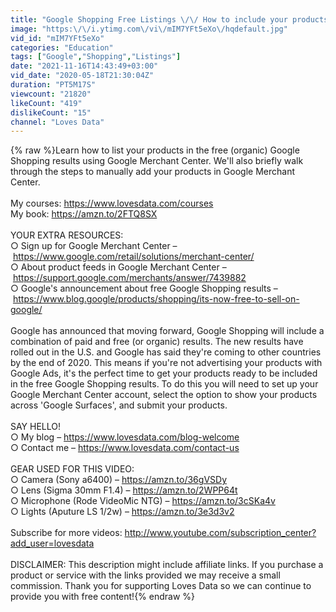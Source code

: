 ```yaml
---
title: "Google Shopping Free Listings \/\/ How to include your products in the organic Google Shopping results"
image: "https:\/\/i.ytimg.com\/vi\/mIM7YFt5eXo\/hqdefault.jpg"
vid_id: "mIM7YFt5eXo"
categories: "Education"
tags: ["Google","Shopping","Listings"]
date: "2021-11-16T14:43:49+03:00"
vid_date: "2020-05-18T21:30:04Z"
duration: "PT5M17S"
viewcount: "21820"
likeCount: "419"
dislikeCount: "15"
channel: "Loves Data"
---
```

{% raw %}Learn how to list your products in the free (organic) Google Shopping results using Google Merchant Center. We'll also briefly walk through the steps to manually add your products in Google Merchant Center.<br /><br />My courses: <a rel="nofollow" target="blank" href="https://www.lovesdata.com/courses">https://www.lovesdata.com/courses</a><br />My book: <a rel="nofollow" target="blank" href="https://amzn.to/2FTQ8SX">https://amzn.to/2FTQ8SX</a><br /><br />YOUR EXTRA RESOURCES:<br />○ Sign up for Google Merchant Center – <a rel="nofollow" target="blank" href="https://www.google.com/retail/solutions/merchant-center/">https://www.google.com/retail/solutions/merchant-center/</a><br />○ About product feeds in Google Merchant Center – <a rel="nofollow" target="blank" href="https://support.google.com/merchants/answer/7439882">https://support.google.com/merchants/answer/7439882</a><br />○ Google's announcement about free Google Shopping results – <a rel="nofollow" target="blank" href="https://www.blog.google/products/shopping/its-now-free-to-sell-on-google/">https://www.blog.google/products/shopping/its-now-free-to-sell-on-google/</a><br /><br />Google has announced that moving forward, Google Shopping will include a combination of paid and free (or organic) results. The new results have rolled out in the U.S. and Google has said they're coming to other countries by the end of 2020. This means if you're not advertising your products with Google Ads, it's the perfect time to get your products ready to be included in the free Google Shopping results. To do this you will need to set up your Google Merchant Center account, select the option to show your products across 'Google Surfaces', and submit your products.<br /><br />SAY HELLO!<br />○ My blog – <a rel="nofollow" target="blank" href="https://www.lovesdata.com/blog-welcome">https://www.lovesdata.com/blog-welcome</a><br />○ Contact me – <a rel="nofollow" target="blank" href="https://www.lovesdata.com/contact-us">https://www.lovesdata.com/contact-us</a><br /><br />GEAR USED FOR THIS VIDEO:<br />○ Camera (Sony a6400) – <a rel="nofollow" target="blank" href="https://amzn.to/36gVSDy">https://amzn.to/36gVSDy</a><br />○ Lens (Sigma 30mm F1.4) – <a rel="nofollow" target="blank" href="https://amzn.to/2WPP64t">https://amzn.to/2WPP64t</a><br />○ Microphone (Rode VideoMic NTG) – <a rel="nofollow" target="blank" href="https://amzn.to/3cSKa4v">https://amzn.to/3cSKa4v</a><br />○ Lights (Aputure LS 1/2w) – <a rel="nofollow" target="blank" href="https://amzn.to/3e3d3v2">https://amzn.to/3e3d3v2</a><br /><br />Subscribe for more videos: <a rel="nofollow" target="blank" href="http://www.youtube.com/subscription_center?add_user=lovesdata">http://www.youtube.com/subscription_center?add_user=lovesdata</a><br /><br />DISCLAIMER: This description might include affiliate links. If you purchase a product or service with the links provided we may receive a small commission. Thank you for supporting Loves Data so we can continue to provide you with free content!{% endraw %}
